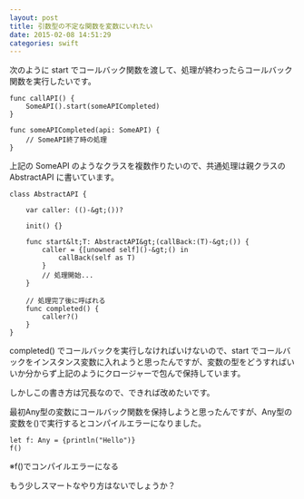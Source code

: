 ```yaml
---
layout: post
title: 引数型の不定な関数を変数にいれたい
date: 2015-02-08 14:51:29
categories: swift
---
```

<p>次のように start でコールバック関数を渡して、処理が終わったらコールバック関数を実行したいです。</p>

```
func callAPI() {
    SomeAPI().start(someAPICompleted)
}

func someAPICompleted(api: SomeAPI) {
    // SomeAPI終了時の処理
}
```

<p>上記の SomeAPI のようなクラスを複数作りたいので、共通処理は親クラスの AbstractAPI に書いています。</p>

```
class AbstractAPI {

    var caller: (()-&gt;())?

    init() {}

    func start&lt;T: AbstractAPI&gt;(callBack:(T)-&gt;()) {
        caller = {[unowned self]()-&gt;() in 
            callBack(self as T)
        }
        // 処理開始...
    }

    // 処理完了後に呼ばれる
    func completed() {
        caller?()
    }
}
```

<p>completed() でコールバックを実行しなければいけないので、start でコールバックをインスタンス変数に入れようと思ったんですが、変数の型をどうすればいいか分からず上記のようにクロージャーで包んで保持しています。</p>

<p>しかしこの書き方は冗長なので、できれば改めたいです。</p>

<p>最初Any型の変数にコールバック関数を保持しようと思ったんですが、Any型の変数を()で実行するとコンパイルエラーになりました。</p>

```
let f: Any = {println("Hello")}
f()
```

<p>※f()でコンパイルエラーになる</p>

<p>もう少しスマートなやり方はないでしょうか？</p>
